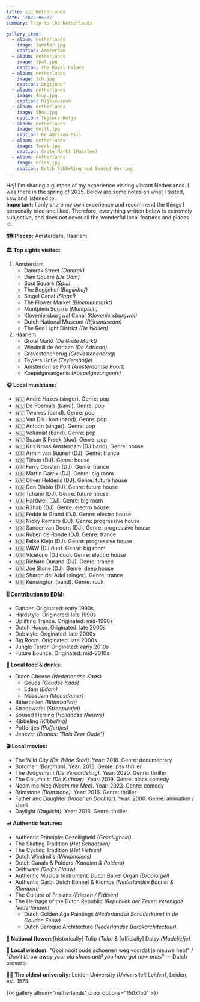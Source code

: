 ```yaml
---
title: 🇳🇱 Netherlands
date: '2025-04-07'
summary: Trip to the Netherlands

gallery_item:
  - album: netherlands
    image: 1amster.jpg
    caption: Amsterdam
  - album: netherlands
    image: 2pal.jpg
    caption: The Royal Palace 
  - album: netherlands
    image: 3ch.jpg
    caption: Begijnhof 
  - album: netherlands
    image: 4mus.jpg
    caption: Rijksmuseum
  - album: netherlands
    image: 5hou.jpg
    caption: Teylers Hofje
  - album: netherlands
    image: 6mill.jpg
    caption: De Adriaan Mill
  - album: netherlands
    image: 7meat.jpg
    caption: Grote Markt (Haarlem)
  - album: netherlands
    image: 8fish.jpg
    caption: Dutch Kibbeling and Soused Herring
---
```

Hej! I'm sharing a glimpse of my experience visiting vibrant Netherlands. I was there in the spring of 2025. Below are some notes on what I tasted, saw and listened to.<br>
<b>Important:</b> I only share my own experience and recommend the things I personally tried and liked. Therefore, everything written below is extremely subjective, and does not cover all the wonderful local features and places ☺️.

<b>🗺 Places:</b> Amsterdam, Haarlem.<br>

<b>🏛 Top sights visited: </b>
1. Amsterdam
    - Damrak Street <i>(Damrak)</i>
    - Dam Square <i>(De Dam)</i>
    - Spui Square <i>(Spui)</i>
    - The Begijnhof <i>(Begijnhof)</i>
    - Singel Canal <i>(Singel)</i>
    - The Flower Market <i>(Bloemenmarkt)</i>
    - Muntplein Square <i>(Muntplein)</i>
    - Kloveniersburgwal Canal <i>(Kloveniersburgwal)</i>
    - Dutch National Museum <i>(Rijksmuseum)</i>
    - The Red Light District <i>(De Wallen)</i>
2. Haarlem
    - Grote Markt <i>(De Grote Markt)</i>
    - Windmill de Adriaan <i>(De Adriaan)</i>
    - Gravestenenbrug <i>(Gravestenenbrug)</i>
    - Teylers Hofje <i>(Teylershofje)</i>  
    - Amsterdamse Port <i>(Amsterdamse Poort)</i> 
    - Koepelgevangenis <i>(Koepelgevangenis)</i> 
    

<b>🎧 Local musicians: </b>
- 🇳🇱 André Hazes (singer). Genre: pop
- 🇳🇱 De Poema's (band). Genre: pop
- 🇳🇱 Twarres (band). Genre: pop
- 🇳🇱 Van Dik Hout (band). Genre: pop
- 🇳🇱 Antoon (singer). Genre: pop
- 🇳🇱 Volumia! (band). Genre: pop
- 🇳🇱 Suzan & Freek (duo). Genre: pop
- 🇳🇱 Kris Kross Amsterdam (DJ band). Genre: house
- 🇺🇳 Armin van Buuren (DJ). Genre: trance
- 🇺🇳 Tiësto (DJ). Genre: house
- 🇺🇳 Ferry Corsten (DJ). Genre: trance
- 🇺🇳 Martin Garrix (DJ). Genre: big room
- 🇺🇳 Oliver Heldens (DJ). Genre: future house
- 🇺🇳 Don Diablo (DJ). Genre: future house
- 🇺🇳 Tchami (DJ). Genre: future house
- 🇺🇳 Hardwell (DJ). Genre: big room
- 🇺🇳 R3hab (DJ). Genre: electro house
- 🇺🇳 Fedde le Grand (DJ). Genre: electro house 
- 🇺🇳 Nicky Romero (DJ). Genre: progressive house 
- 🇺🇳 Sander van Doorn (DJ). Genre: progressive house 
- 🇺🇳 Ruben de Ronde (DJ). Genre: trance
- 🇺🇳 Eelke Klejn (DJ). Genre: progressive house
- 🇺🇳 W&W (DJ duo). Genre: big room
- 🇺🇳 Vicetone (DJ duo). Genre: electro house 
- 🇺🇳 Richard Durand (DJ). Genre: trance 
- 🇺🇳 Joe Stone (DJ). Genre: deep house 
- 🇺🇳 Sharon del Adel (singer). Genre: trance 
- 🇺🇳 Kensington (band). Genre: rock 


<b>🎚️ Contribution to EDM: </b>
- Gabber. Originated: early 1990s
- Hardstyle. Originated: late 1990s
- Uplifting Trance. Originated: mid-1990s
- Dutch House. Originated: late 2000s
- Dubstyle. Originated: late 2000s
- Big Room. Originated: late 2000s
- Jungle Terror. Originated: early 2010s
- Future Bounce. Originated: mid-2010s


<b>🥘 Local food & drinks: </b>
- Dutch Cheese <i>(Nederlandse Kaas)</i>
  - Gouda <i>(Goudse Kaas)</i>
  - Edam <i>(Edam)</i>
  - Maasdam <i>(Maasdamer)</i> 
- Bitterballen <i>(Bitterballen)</i>
- Stroopwafel <i>(Stroopwafel)</i>
- Soused Herring <i>(Hollandse Nieuwe)</i>
- Kibbeling <i>(Kibbeling)</i>
- Poffertjes <i>(Poffertjes)</i>
- Jenever <i>(Brands: "Bols Zeer Oude")</i>


<b>🎬 Local movies:</b>
- The Wild City <i>(De Wilde Stad)</i>. Year: 2018. Genre: documentary
- Borgman <i>(Borgman)</i>. Year: 2013. Genre: psy thriller
- The Judgement <i>(De Veroordeling)</i>. Year: 2020. Genre: thriller
- The Columnist <i>(De Kuthoer)</i>. Year: 2019. Genre: black comedy
- Neem me Mee <i>(Neem me Mee)</i>. Year: 2023. Genre: comedy
- Brimstone <i>(Brimstone)</i>. Year: 2016. Genre: thriller
- Father and Daughter <i>(Vader en Dochter)</i>. Year: 2000. Genre: animation / short
- Daylight <i>(Daglicht)</i>. Year: 2013. Genre: thriller


<b>🪔 Authentic features:</b>
- Authentic Principle: Gezelligheid <i>(Gezelligheid)</i>
- The Skating Tradition <i>(Het Schaatsen)</i>
- The Cycling Tradition <i>(Het Fietsen)</i>
- Dutch Windmills <i>(Windmolens)</i>
- Dutch Canals & Polders <i>(Kanalen & Polders)</i>
- Delftware <i>(Delfts Blauw)</i>
- Authentic Musical Instrument: Dutch Barrel Organ <i>(Draaiorgel)</i> 
- Authentic Garb: Dutch Bonnet & Klomps <i>(Nederlandse Bonnet & Klompen)</i>
- The Culture of Frisians <i>(Friezen / Fräisen)</i>
- The Heritage of the Dutch Republic <i>(Republiek der Zeven Verenigde Nederlanden)</i>
  - Dutch Golden Age Paintings <i>(Nederlandse Schilderkunst in de Gouden Eeuw)</i>
  - Dutch Baroque Architecture <i>(Nederlandse Barokarchitectuur)</i>
 


<b>💐 National flower: </b> [historically] Tulip <i>(Tulp)</i> & [officially] Daisy <i>(Madeliefje)</i>


<b>🦉 Local wisdom:</b> "Gooi nooit oude schoenen weg voordat je nieuwe hebt" / "<i>Don't throw away your old shoes until you have got new ones</i>" — Dutch proverb


<b>👨‍🎓 The oldest university:</b> Leiden University <i>(Universiteit Leiden)</i>, Leiden, est. 1575.  


{{< gallery album="netherlands" crop_options="150x150" >}}
   

